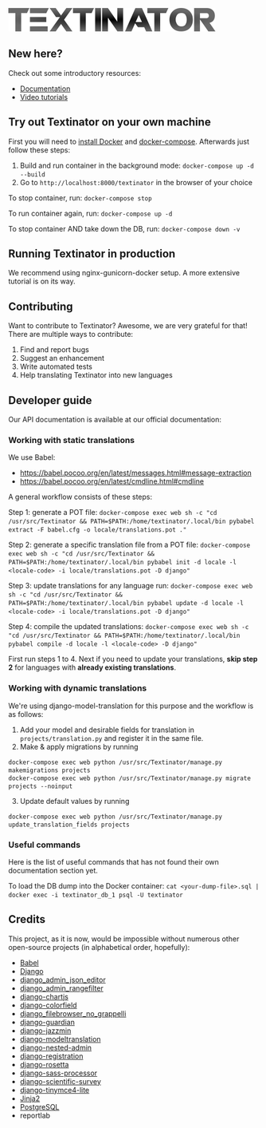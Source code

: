 ![Textinator logo](https://github.com/dkalpakchi/Textinator/raw/master/docs/source/logo.png "Textinator")

## New here?
Check out some introductory resources:
- [Documentation](https://textinator.readthedocs.io/en/latest/)
- [Video tutorials](https://www.youtube.com/channel/UCUVbyJJFIUwfl129FGhPGJw)

## Try out Textinator on your own machine
First you will need to [install Docker](https://docs.docker.com/engine/install/) and [docker-compose](https://docs.docker.com/compose/install/). Afterwards just follow these steps:
1. Build and run container in the background mode: `docker-compose up -d --build`
2. Go to `http://localhost:8000/textinator` in the browser of your choice

To stop container, run:
`docker-compose stop`

To run container again, run:
`docker-compose up -d`

To stop container AND take down the DB, run:
`docker-compose down -v`

## Running Textinator in production
We recommend using nginx-gunicorn-docker setup. A more extensive tutorial is on its way.

## Contributing
Want to contribute to Textinator? Awesome, we are very grateful for that! There are multiple ways to contribute:

1. Find and report bugs
2. Suggest an enhancement
3. Write automated tests
4. Help translating Textinator into new languages

## Developer guide

Our API documentation is available at our official documentation: 

### Working with static translations
We use Babel:
- https://babel.pocoo.org/en/latest/messages.html#message-extraction
- https://babel.pocoo.org/en/latest/cmdline.html#cmdline

A general workflow consists of these steps:

Step 1: generate a POT file:
`docker-compose exec web sh -c "cd /usr/src/Textinator && PATH=$PATH:/home/textinator/.local/bin pybabel extract -F babel.cfg -o locale/translations.pot ."`

Step 2: generate a specific translation file from a POT file:
`docker-compose exec web sh -c "cd /usr/src/Textinator && PATH=$PATH:/home/textinator/.local/bin pybabel init -d locale -l <locale-code> -i locale/translations.pot -D django"`

Step 3: update translations for any language run:
`docker-compose exec web sh -c "cd /usr/src/Textinator && PATH=$PATH:/home/textinator/.local/bin pybabel update -d locale -l <locale-code> -i locale/translations.pot -D django"`

Step 4: compile the updated translations:
`docker-compose exec web sh -c "cd /usr/src/Textinator && PATH=$PATH:/home/textinator/.local/bin pybabel compile -d locale -l <locale-code> -D django"`

First run steps 1 to 4. Next if you need to update your translations, **skip step 2** for languages with **already existing translations**.

### Working with dynamic translations
We're using django-model-translation for this purpose and the workflow is as follows:
1. Add your model and desirable fields for translation in `projects/translation.py` and register it in the same file.
2. Make & apply migrations by running
```
docker-compose exec web python /usr/src/Textinator/manage.py makemigrations projects
docker-compose exec web python /usr/src/Textinator/manage.py migrate projects --noinput
```
3. Update default values by running
```
docker-compose exec web python /usr/src/Textinator/manage.py update_translation_fields projects
```

### Useful commands
Here is the list of useful commands that has not found their own documentation section yet.

To load the DB dump into the Docker container:
`cat <your-dump-file>.sql | docker exec -i textinator_db_1 psql -U textinator`


## Credits
This project, as it is now, would be impossible without numerous other open-source projects (in alphabetical order, hopefully):
- [Babel](http://babel.pocoo.org/en/latest/)
- [Django](https://www.djangoproject.com/)
- [django_admin_json_editor](https://github.com/abogushov/django-admin-json-editor)
- [django_admin_rangefilter](https://github.com/silentsokolov/django-admin-rangefilter)
- [django-chartjs](https://github.com/peopledoc/django-chartjs)
- [django-colorfield](https://github.com/fabiocaccamo/django-colorfield)
- [django_filebrowser_no_grappelli](https://github.com/smacker/django-filebrowser-no-grappelli)
- [django-guardian](https://github.com/django-guardian/django-guardian)
- [django-jazzmin](https://github.com/farridav/django-jazzmin)
- [django-modeltranslation](https://github.com/deschler/django-modeltranslation)
- [django-nested-admin](https://github.com/theatlantic/django-nested-admin)
- [django-registration](https://github.com/ubernostrum/django-registration/)
- [django-rosetta](https://pypi.org/project/django-rosetta/)
- [django-sass-processor](https://github.com/jrief/django-sass-processor)
- [django-scientific-survey](https://github.com/dkalpakchi/django-scientific-survey)
- [django-tinymce4-lite](https://github.com/romanvm/django-tinymce4-lite)
- [Jinja2](https://jinja2docs.readthedocs.io/en/stable/)
- [PostgreSQL](https://www.postgresql.org/)
- reportlab